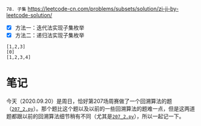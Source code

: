 
`78. 子集` https://leetcode-cn.com/problems/subsets/solution/zi-ji-by-leetcode-solution/
- [x] 方法一：迭代法实现子集枚举
- [x] 方法二：递归法实现子集枚举

```
[1,2,3]
[0]
[1,2,3,4]
```

# 笔记

今天（2020.09.20）是周日，恰好第207场周赛做了一个回溯算法的题（[`207_2.py`](https://github.com/BIAOXYZ/variousCodes/blob/master/_CodeTopics/LeetCode_contest/weekly/207/207_2.py)）。那个题比这个题以及以前的一些回溯算法的题难一点，但是这两道题都跟以前的回溯算法细节稍有不同（尤其是[`207_2.py`](https://github.com/BIAOXYZ/variousCodes/blob/master/_CodeTopics/LeetCode_contest/weekly/207/207_2.py)），所以一起记一下。
